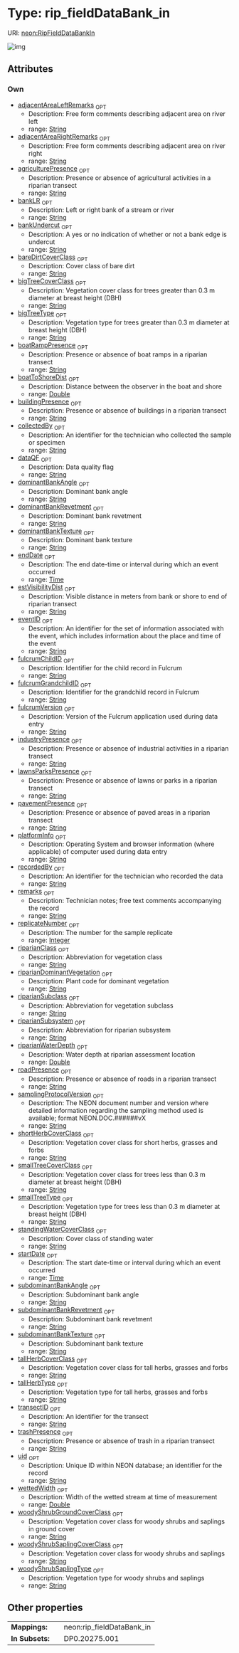 
# Type: rip_fieldDataBank_in




URI: [neon:RipFieldDataBankIn](https://data.neonscience.org/RipFieldDataBankIn)


![img](http://yuml.me/diagram/nofunky;dir:TB/class/[RipFieldDataBankIn&#124;uid:string%20%3F;remarks:string%20%3F;recordedBy:string%20%3F;eventID:string%20%3F;startDate:time%20%3F;endDate:time%20%3F;samplingProtocolVersion:string%20%3F;collectedBy:string%20%3F;dataQF:string%20%3F;adjacentAreaLeftRemarks:string%20%3F;adjacentAreaRightRemarks:string%20%3F;agriculturePresence:string%20%3F;bankLR:string%20%3F;bareDirtCoverClass:string%20%3F;bigTreeCoverClass:string%20%3F;bigTreeType:string%20%3F;boatRampPresence:string%20%3F;buildingPresence:string%20%3F;dominantBankAngle:string%20%3F;dominantBankRevetment:string%20%3F;dominantBankTexture:string%20%3F;industryPresence:string%20%3F;lawnsParksPresence:string%20%3F;pavementPresence:string%20%3F;riparianClass:string%20%3F;riparianDominantVegetation:string%20%3F;riparianSubclass:string%20%3F;riparianSubsystem:string%20%3F;riparianWaterDepth:double%20%3F;roadPresence:string%20%3F;shortHerbCoverClass:string%20%3F;smallTreeCoverClass:string%20%3F;smallTreeType:string%20%3F;standingWaterCoverClass:string%20%3F;subdominantBankAngle:string%20%3F;subdominantBankRevetment:string%20%3F;subdominantBankTexture:string%20%3F;tallHerbCoverClass:string%20%3F;tallHerbType:string%20%3F;transectID:string%20%3F;trashPresence:string%20%3F;wettedWidth:double%20%3F;woodyShrubGroundCoverClass:string%20%3F;woodyShrubSaplingCoverClass:string%20%3F;woodyShrubSaplingType:string%20%3F;replicateNumber:integer%20%3F;fulcrumVersion:string%20%3F;platformInfo:string%20%3F;boatToShoreDist:double%20%3F;estVisibilityDist:string%20%3F;fulcrumChildID:string%20%3F;fulcrumGrandchildID:string%20%3F;bankUndercut:string%20%3F])

## Attributes


### Own

 * [adjacentAreaLeftRemarks](adjacentAreaLeftRemarks.md)  <sub>OPT</sub>
    * Description: Free form comments describing adjacent area on river left
    * range: [String](types/String.md)
 * [adjacentAreaRightRemarks](adjacentAreaRightRemarks.md)  <sub>OPT</sub>
    * Description: Free form comments describing adjacent area on river right
    * range: [String](types/String.md)
 * [agriculturePresence](agriculturePresence.md)  <sub>OPT</sub>
    * Description: Presence or absence of agricultural activities in a riparian transect
    * range: [String](types/String.md)
 * [bankLR](bankLR.md)  <sub>OPT</sub>
    * Description: Left or right bank of a stream or river
    * range: [String](types/String.md)
 * [bankUndercut](bankUndercut.md)  <sub>OPT</sub>
    * Description: A yes or no indication of whether or not a bank edge is undercut
    * range: [String](types/String.md)
 * [bareDirtCoverClass](bareDirtCoverClass.md)  <sub>OPT</sub>
    * Description: Cover class of bare dirt
    * range: [String](types/String.md)
 * [bigTreeCoverClass](bigTreeCoverClass.md)  <sub>OPT</sub>
    * Description: Vegetation cover class for trees greater than 0.3 m diameter at breast height (DBH)
    * range: [String](types/String.md)
 * [bigTreeType](bigTreeType.md)  <sub>OPT</sub>
    * Description: Vegetation type for trees greater than 0.3 m diameter at breast height (DBH)
    * range: [String](types/String.md)
 * [boatRampPresence](boatRampPresence.md)  <sub>OPT</sub>
    * Description: Presence or absence of boat ramps in a riparian transect
    * range: [String](types/String.md)
 * [boatToShoreDist](boatToShoreDist.md)  <sub>OPT</sub>
    * Description: Distance between the observer in the boat and shore
    * range: [Double](types/Double.md)
 * [buildingPresence](buildingPresence.md)  <sub>OPT</sub>
    * Description: Presence or absence of buildings in a riparian transect
    * range: [String](types/String.md)
 * [collectedBy](collectedBy.md)  <sub>OPT</sub>
    * Description: An identifier for the technician who collected the sample or specimen
    * range: [String](types/String.md)
 * [dataQF](dataQF.md)  <sub>OPT</sub>
    * Description: Data quality flag
    * range: [String](types/String.md)
 * [dominantBankAngle](dominantBankAngle.md)  <sub>OPT</sub>
    * Description: Dominant bank angle
    * range: [String](types/String.md)
 * [dominantBankRevetment](dominantBankRevetment.md)  <sub>OPT</sub>
    * Description: Dominant bank revetment
    * range: [String](types/String.md)
 * [dominantBankTexture](dominantBankTexture.md)  <sub>OPT</sub>
    * Description: Dominant bank texture
    * range: [String](types/String.md)
 * [endDate](endDate.md)  <sub>OPT</sub>
    * Description: The end date-time or interval during which an event occurred
    * range: [Time](types/Time.md)
 * [estVisibilityDist](estVisibilityDist.md)  <sub>OPT</sub>
    * Description: Visible distance in meters from bank or shore to end of riparian transect
    * range: [String](types/String.md)
 * [eventID](eventID.md)  <sub>OPT</sub>
    * Description: An identifier for the set of information associated with the event, which includes information about the place and time of the event
    * range: [String](types/String.md)
 * [fulcrumChildID](fulcrumChildID.md)  <sub>OPT</sub>
    * Description: Identifier for the child record in Fulcrum
    * range: [String](types/String.md)
 * [fulcrumGrandchildID](fulcrumGrandchildID.md)  <sub>OPT</sub>
    * Description: Identifier for the grandchild record in Fulcrum
    * range: [String](types/String.md)
 * [fulcrumVersion](fulcrumVersion.md)  <sub>OPT</sub>
    * Description: Version of the Fulcrum application used during data entry
    * range: [String](types/String.md)
 * [industryPresence](industryPresence.md)  <sub>OPT</sub>
    * Description: Presence or absence of industrial activities in a riparian transect
    * range: [String](types/String.md)
 * [lawnsParksPresence](lawnsParksPresence.md)  <sub>OPT</sub>
    * Description: Presence or absence of lawns or parks in a riparian transect
    * range: [String](types/String.md)
 * [pavementPresence](pavementPresence.md)  <sub>OPT</sub>
    * Description: Presence or absence of paved areas in a riparian transect
    * range: [String](types/String.md)
 * [platformInfo](platformInfo.md)  <sub>OPT</sub>
    * Description: Operating System and browser information (where applicable) of computer used during data entry
    * range: [String](types/String.md)
 * [recordedBy](recordedBy.md)  <sub>OPT</sub>
    * Description: An identifier for the technician who recorded the data
    * range: [String](types/String.md)
 * [remarks](remarks.md)  <sub>OPT</sub>
    * Description: Technician notes; free text comments accompanying the record
    * range: [String](types/String.md)
 * [replicateNumber](replicateNumber.md)  <sub>OPT</sub>
    * Description: The number for the sample replicate
    * range: [Integer](types/Integer.md)
 * [riparianClass](riparianClass.md)  <sub>OPT</sub>
    * Description: Abbreviation for vegetation class
    * range: [String](types/String.md)
 * [riparianDominantVegetation](riparianDominantVegetation.md)  <sub>OPT</sub>
    * Description: Plant code for dominant vegetation
    * range: [String](types/String.md)
 * [riparianSubclass](riparianSubclass.md)  <sub>OPT</sub>
    * Description: Abbreviation for vegetation subclass
    * range: [String](types/String.md)
 * [riparianSubsystem](riparianSubsystem.md)  <sub>OPT</sub>
    * Description: Abbreviation for riparian subsystem
    * range: [String](types/String.md)
 * [riparianWaterDepth](riparianWaterDepth.md)  <sub>OPT</sub>
    * Description: Water depth at riparian assessment location
    * range: [Double](types/Double.md)
 * [roadPresence](roadPresence.md)  <sub>OPT</sub>
    * Description: Presence or absence of roads in a riparian transect
    * range: [String](types/String.md)
 * [samplingProtocolVersion](samplingProtocolVersion.md)  <sub>OPT</sub>
    * Description: The NEON document number and version where detailed information regarding the sampling method used is available; format NEON.DOC.######vX
    * range: [String](types/String.md)
 * [shortHerbCoverClass](shortHerbCoverClass.md)  <sub>OPT</sub>
    * Description: Vegetation cover class for short herbs, grasses and forbs
    * range: [String](types/String.md)
 * [smallTreeCoverClass](smallTreeCoverClass.md)  <sub>OPT</sub>
    * Description: Vegetation cover class for trees less than 0.3 m diameter at breast height (DBH)
    * range: [String](types/String.md)
 * [smallTreeType](smallTreeType.md)  <sub>OPT</sub>
    * Description: Vegetation type for trees less than 0.3 m diameter at breast height (DBH)
    * range: [String](types/String.md)
 * [standingWaterCoverClass](standingWaterCoverClass.md)  <sub>OPT</sub>
    * Description: Cover class of standing water
    * range: [String](types/String.md)
 * [startDate](startDate.md)  <sub>OPT</sub>
    * Description: The start date-time or interval during which an event occurred
    * range: [Time](types/Time.md)
 * [subdominantBankAngle](subdominantBankAngle.md)  <sub>OPT</sub>
    * Description: Subdominant bank angle
    * range: [String](types/String.md)
 * [subdominantBankRevetment](subdominantBankRevetment.md)  <sub>OPT</sub>
    * Description: Subdominant bank revetment
    * range: [String](types/String.md)
 * [subdominantBankTexture](subdominantBankTexture.md)  <sub>OPT</sub>
    * Description: Subdominant bank texture
    * range: [String](types/String.md)
 * [tallHerbCoverClass](tallHerbCoverClass.md)  <sub>OPT</sub>
    * Description: Vegetation cover class for tall herbs, grasses and forbs
    * range: [String](types/String.md)
 * [tallHerbType](tallHerbType.md)  <sub>OPT</sub>
    * Description: Vegetation type for tall herbs, grasses and forbs
    * range: [String](types/String.md)
 * [transectID](transectID.md)  <sub>OPT</sub>
    * Description: An identifier for the transect
    * range: [String](types/String.md)
 * [trashPresence](trashPresence.md)  <sub>OPT</sub>
    * Description: Presence or absence of trash in a riparian transect
    * range: [String](types/String.md)
 * [uid](uid.md)  <sub>OPT</sub>
    * Description: Unique ID within NEON database; an identifier for the record
    * range: [String](types/String.md)
 * [wettedWidth](wettedWidth.md)  <sub>OPT</sub>
    * Description: Width of the wetted stream at time of measurement
    * range: [Double](types/Double.md)
 * [woodyShrubGroundCoverClass](woodyShrubGroundCoverClass.md)  <sub>OPT</sub>
    * Description: Vegetation cover class for woody shrubs and saplings in ground cover
    * range: [String](types/String.md)
 * [woodyShrubSaplingCoverClass](woodyShrubSaplingCoverClass.md)  <sub>OPT</sub>
    * Description: Vegetation cover class for woody shrubs and saplings
    * range: [String](types/String.md)
 * [woodyShrubSaplingType](woodyShrubSaplingType.md)  <sub>OPT</sub>
    * Description: Vegetation type for woody shrubs and saplings
    * range: [String](types/String.md)

## Other properties

|  |  |  |
| --- | --- | --- |
| **Mappings:** | | neon:rip_fieldDataBank_in |
| **In Subsets:** | | DP0.20275.001 |

